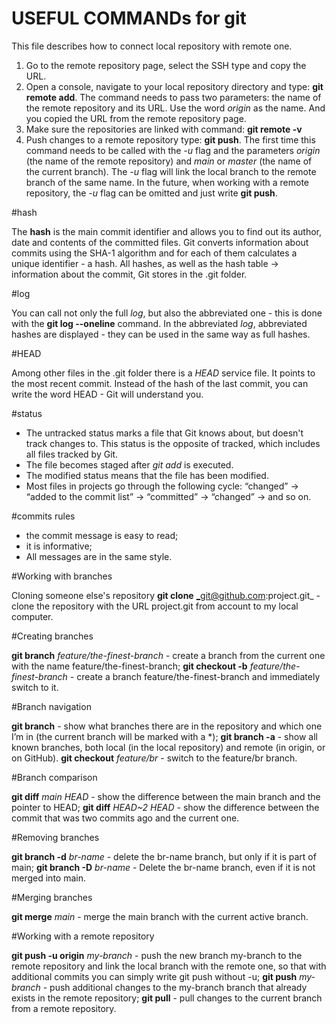 # USEFUL COMMANDs for git
This file describes how to connect local repository with remote one.
1. Go to the remote repository page, select the SSH type and copy the URL.
2. Open a console, navigate to your local repository directory and type: **git remote add**. The command needs to pass two parameters: the name of the remote repository and its URL. Use the word _origin_ as the name. And you copied the URL from the remote repository page.
3. Make sure the repositories are linked with command: **git remote -v**
4. Push changes to a remote repository type:  **git push**. The first time this command needs to be called with the _-u_ flag and the parameters _origin_ (the name of the remote repository) and _main_ or _master_ (the name of the current branch). The _-u_ flag will link the local branch to the remote branch of the same name. In the future, when working with a remote repository, the _-u_ flag can be omitted and just write **git push**.


#hash

The **hash** is the main commit identifier and allows you to find out its author, date and contents of the committed files.
Git converts information about commits using the SHA-1 algorithm and for each of them calculates a unique identifier - a hash.
All hashes, as well as the hash table → information about the commit, Git stores in the .git folder.


#log

You can call not only the full _log_, but also the abbreviated one - this is done with the **git log --oneline** command.
In the abbreviated _log_, abbreviated hashes are displayed - they can be used in the same way as full hashes.


#HEAD

Among other files in the .git folder there is a _HEAD_ service file. It points to the most recent commit.
Instead of the hash of the last commit, you can write the word HEAD - Git will understand you.


#status

* The untracked status marks a file that Git knows about, but doesn't track changes to. This status is the opposite of tracked, which includes all files tracked by Git.
* The file becomes staged after *git add* is executed.
* The modified status means that the file has been modified.
* Most files in projects go through the following cycle: “changed” → “added to the commit list” → “committed” → “changed” → and so on.


#commits rules

* the commit message is easy to read;
* it is informative;
* All messages are in the same style.

#Working with branches

Cloning someone else's repository
**git clone** _git@github.com:project.git_ - clone the repository with the URL project.git from account to my local computer.

#Creating branches

**git branch** _feature/the-finest-branch_ - create a branch from the current one with the name feature/the-finest-branch;
**git checkout -b** _feature/the-finest-branch_ - create a branch feature/the-finest-branch and immediately switch to it.

#Branch navigation

**git branch** - show what branches there are in the repository and which one I’m in (the current branch will be marked with a *);
**git branch -a** - show all known branches, both local (in the local repository) and remote (in origin, or on GitHub).
**git checkout** _feature/br_ - switch to the feature/br branch.

#Branch comparison

**git diff** _main_ _HEAD_ - show the difference between the main branch and the pointer to HEAD;
**git diff** _HEAD~2_ _HEAD_ - show the difference between the commit that was two commits ago and the current one.

#Removing branches

**git branch -d** _br-name_ - delete the br-name branch, but only if it is part of main;
**git branch -D** _br-name_ - Delete the br-name branch, even if it is not merged into main.

#Merging branches

**git merge** _main_ - merge the main branch with the current active branch.

#Working with a remote repository

**git push -u origin** _my-branch_ - push the new branch my-branch to the remote repository and link the local branch with the remote one, so that with additional commits you can simply write git push without -u;
**git push** _my-branch_ - push additional changes to the my-branch branch that already exists in the remote repository;
**git pull** - pull changes to the current branch from a remote repository.
